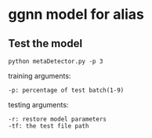 # ggnn model for alias

## Test the model

```
python metaDetector.py -p 3
```
training arguments:  
```
-p: percentage of test batch(1-9)
```
testing arguments:  
```
-r: restore model parameters
-tf: the test file path
```